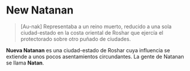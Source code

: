 # New Natanan
> \[Au-nak\] Representaba a un reino muerto, reducido a una sola ciudad-estado en la costa oriental de Roshar que ejercía el protectorado sobre otro puñado de ciudades.

**Nueva Natanan** es una ciudad-estado de Roshar cuya influencia se extiende a unos pocos asentamientos circundantes. La gente de Natanan se llama **Natan**.

